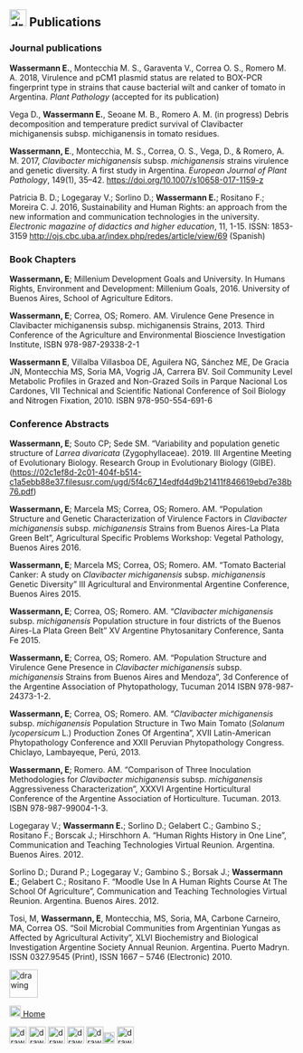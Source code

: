 ## <img src="https://user-images.githubusercontent.com/57723790/69009439-e5b44480-0933-11ea-8c7a-a59c860072fb.png" alt="drawing" width="30"/> Publications

### Journal publications

**Wassermann E.**, Montecchia M. S., Garaventa V., Correa O. S., Romero M. A. 2018, Virulence and pCM1 plasmid status are related to BOX-PCR fingerprint type in strains that cause bacterial wilt and canker of tomato in Argentina. *Plant Pathology* (accepted for its publication)

Vega D., **Wassermann E.**, Seoane M. B., Romero A. M. (in progress) Debris decomposition and temperature predict survival of Clavibacter michiganensis subsp. michiganensis in tomato residues. 

**Wassermann, E**., Montecchia, M. S., Correa, O. S., Vega, D., & Romero, A. M. 2017, *Clavibacter michiganensis* subsp. *michiganensis* strains virulence and genetic diversity. A first study in Argentina. *European Journal of Plant Pathology*, 149(1), 35–42. https://doi.org/10.1007/s10658-017-1159-z

Patricia B. D.; Logegaray V.; Sorlino D.; **Wassermann E.**; Rositano F.; Moreira C. J. 2016, Sustainability and Human Rights: an approach from the new information and communication technologies in the university. *Electronic magazine of didactics and higher education*, 11, 1-15. ISSN: 1853-3159 http://ojs.cbc.uba.ar/index.php/redes/article/view/69 (Spanish)

### Book Chapters

**Wassermann, E**; Millenium Development Goals and University. In Humans Rights, Environment and Development: Millenium Goals, 2016. University of Buenos Aires, School of Agriculture Editors. 

**Wassermann, E**; Correa, OS; Romero. AM. Virulence Gene Presence in Clavibacter michiganensis subsp. michiganensis Strains, 2013. Third Conference of the Agriculture and Environmental Bioscience Investigation Institute, ISBN 978-987-29338-2-1 

**Wassermann E**, Villalba Villasboa DE, Aguilera NG, Sánchez ME, De Gracia JN, Montecchia MS, Soria MA, Vogrig JA, Carrera BV. Soil Community Level Metabolic Profiles in Grazed and Non-Grazed Soils in Parque Nacional Los Cardones, VII Technical and Scientific National Conference of Soil Biology and Nitrogen Fixation, 2010. ISBN 978-950-554-691-6

### Conference Abstracts

**Wassermann, E**; Souto CP; Sede SM. “Variability and population genetic structure of *Larrea divaricata* (Zygophyllaceae). 2019. III Argentine Meeting of Evolutionary Biology. Research Group in Evolutionary Biology (GIBE). (https://02c1ef8d-2c01-404f-b514-c1a5ebb88e37.filesusr.com/ugd/5f4c67_14edfd4d9b21411f846619ebd7e38b76.pdf)

**Wassermann, E**; Marcela MS; Correa, OS; Romero. AM. “Population Structure and Genetic Characterization of Virulence Factors in *Clavibacter michiganensis* subsp. *michiganensis* Strains from Buenos Aires-La Plata Green Belt”, Agricultural Specific Problems Workshop: Vegetal Pathology, Buenos Aires 2016. 

**Wassermann, E**; Marcela MS; Correa, OS; Romero. AM.  “Tomato Bacterial Canker: A study on *Clavibacter michiganensis* subsp. *michiganensis* Genetic Diversity” III Agricultural and Environmental Argentine Conference, Buenos Aires 2015. 

**Wassermann, E**; Correa, OS; Romero. AM. “*Clavibacter michiganensis* subsp. *michiganensis* Population structure in four districts of the Buenos Aires-La Plata Green Belt” XV Argentine Phytosanitary Conference, Santa Fe 2015. 

**Wassermann, E**; Correa, OS; Romero. AM. “Population Structure and Virulence Gene Presence in *Clavibacter michiganensis* subsp. *michiganensis* Strains from Buenos Aires and Mendoza”, 3d Conference of the Argentine Association of Phytopathology, Tucuman 2014 ISBN 978-987-24373-1-2. 

**Wassermann, E**; Correa, OS; Romero. AM. “*Clavibacter michiganensis* subsp. *michiganensis* Population Structure in Two Main Tomato (*Solanum lycopersicum* L.) Production Zones Of Argentina”, XVII Latin-American Phytopathology Conference and XXII Peruvian Phytopathology Congress. Chiclayo, Lambayeque, Perú, 2013. 

**Wassermann, E**; Romero. AM. “Comparison of Three Inoculation Methodologies for *Clavibacter michiganensis* subsp. *michiganensis* Aggressiveness Characterization”, XXXVI Argentine Horticultural Conference of the Argentine Association of Horticulture. Tucuman. 2013. ISBN 978-987-99004-1-3. 

Logegaray V.; **Wassermann E.**; Sorlino D.; Gelabert C.; Gambino S.; Rositano F.; Borscak J.; Hirschhorn A. “Human Rights History in One Line”, Communication and Teaching Technologies Virtual Reunion. Argentina. Buenos Aires. 2012. 

Sorlino D.; Durand P.; Logegaray V.; Gambino S.; Borsak J.; **Wassermann E.**; Gelabert C.; Rositano F. “Moodle Use In A Human Rights Course At The School Of Agriculture”, Communication and Teaching Technologies Virtual Reunion. Argentina. Buenos Aires. 2012. 

Tosi, M, **Wassermann, E**, Montecchia, MS, Soria, MA, Carbone Carneiro, MA, Correa OS. “Soil Microbial Communities from Argentinian Yungas as Affected by Agricultural Activity”, XLVI Biochemistry and Biological Investigation Argentine Society Annual Reunion. Argentina. Puerto Madryn. ISSN 0327.9545 (Print), ISSN 1667 – 5746 (Electronic) 2010.

[<img src="https://campuspress.yale.edu/cnspy/files/2016/06/GBfhn7j7-1xth4vd.png" alt="drawing" width="50"/>](https://www.researchgate.net/profile/Eliana_Wassermann)

[<img src="https://user-images.githubusercontent.com/57723790/69000478-17cf9300-08af-11ea-9b78-c1c25d92d5a7.png" alt="drawing" width="20"/>  Home](https://elianawassermann.github.io/CVenglish/)

[<img src="https://user-images.githubusercontent.com/57723790/69009543-dbdf1100-0934-11ea-8426-7612a55e7be3.png" alt="drawing" width="30"/>](https://elianawassermann.github.io/CVenglish/Education)
[<img src="https://user-images.githubusercontent.com/57723790/69009513-91f62b00-0934-11ea-8871-fd98576062f2.png" alt="drawing" width="30"/>](https://elianawassermann.github.io/CVenglish/Achievements)
[<img src="https://user-images.githubusercontent.com/57723790/69009478-34fa7500-0934-11ea-96cb-c80303b396d3.jpg" alt="drawing" width="30"/>](https://elianawassermann.github.io/CVenglish/ResearchExperience)
[<img src="https://user-images.githubusercontent.com/57723790/69009410-a7b72080-0933-11ea-8121-a513590fa685.jpg" alt="drawing" width="30"/>](https://elianawassermann.github.io/CVenglish/TeachingExperience)
[<img src="https://user-images.githubusercontent.com/57723790/69000607-199a5600-08b1-11ea-85d5-6a10820e101e.jpg" alt="drawing" width="30"/><img src="https://user-images.githubusercontent.com/57723790/69000586-dcce5f00-08b0-11ea-8ffe-79dd8abb9cde.png" alt="drawing" width="20"/>](https://elianawassermann.github.io/CVenglish/Skills_Languages)
[<img src="https://user-images.githubusercontent.com/57723790/69009564-19439e80-0935-11ea-8dc3-2d57865e2b54.jpg" alt="drawing" width="30"/>](https://elianawassermann.github.io/CVenglish/References)

